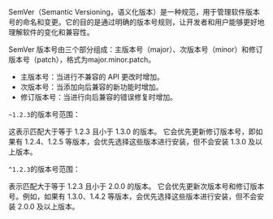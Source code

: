 SemVer（Semantic Versioning，语义化版本）是一种规范，用于管理软件版本号的命名和变更。它的目的是通过明确的版本号规则，让开发者和用户能够更好地理解软件的变化和兼容性。

SemVer 版本号由三个部分组成：主版本号（major）、次版本号（minor）和修订版本号（patch），格式为major.minor.patch。

- 主版本号：当进行不兼容的 API 更改时增加。
- 次版本号：当添加向后兼容的新功能时增加。
- 修订版本号：当进行向后兼容的错误修复时增加。

`~1.2.3`的版本号范围：

这表示匹配大于等于 1.2.3 且小于 1.3.0 的版本。
它会优先更新修订版本号，即如果有 1.2.4、1.2.5 等版本，会优先选择这些版本进行安装，但不会安装 1.3.0 及以上版本。

`^1.2.3`的版本号范围：

表示匹配大于等于 1.2.3 且小于 2.0.0 的版本。
它会优先更新次版本号和修订版本号。例如，如果有 1.3.0、1.4.2 等版本，会优先选择这些版本进行安装，但不会安装 2.0.0 及以上版本。
